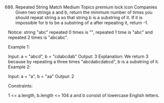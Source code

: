 686. Repeated String Match
     Medium
     Topics
     premium lock icon
     Companies
     Given two strings a and b, return the minimum number of times you should repeat string a so that string b is a substring of it. If it is impossible for b​​​​​​ to be a substring of a after repeating it, return -1.

Notice: string "abc" repeated 0 times is "", repeated 1 time is "abc" and repeated 2 times is "abcabc".

Example 1:

Input: a = "abcd", b = "cdabcdab"
Output: 3
Explanation: We return 3 because by repeating a three times "abcdabcdabcd", b is a substring of it.
Example 2:

Input: a = "a", b = "aa"
Output: 2

Constraints:

1 <= a.length, b.length <= 104
a and b consist of lowercase English letters.
